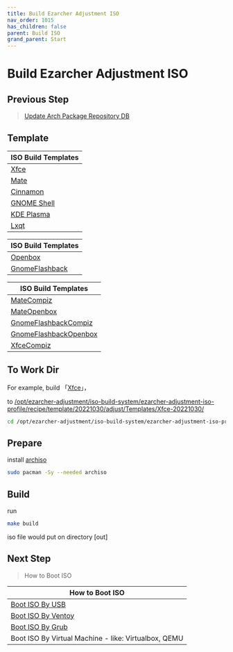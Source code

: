 ```yaml
---
title: Build Ezarcher Adjustment ISO
nav_order: 1015
has_children: false
parent: Build ISO
grand_parent: Start
---
```



# Build Ezarcher Adjustment ISO


## Previous Step

> [Update Arch Package Repository DB](https://samwhelp.github.io/ezarcher-adjustment/read/start/build-iso/update-package-repository-db.html)


## Template

| ISO Build Templates |
| --- |
| [Xfce](https://github.com/samwhelp/ezarcher-adjustment/tree/main/project/ezarcher-adjustment-system/ezarcher-adjustment-iso-profile/recipe/template/20221030/adjust/Templates/Xfce-20221030) |
| [Mate](https://github.com/samwhelp/ezarcher-adjustment/tree/main/project/ezarcher-adjustment-system/ezarcher-adjustment-iso-profile/recipe/template/20221030/adjust/Templates/Mate-20221030) |
| [Cinnamon](https://github.com/samwhelp/ezarcher-adjustment/tree/main/project/ezarcher-adjustment-system/ezarcher-adjustment-iso-profile/recipe/template/20221030/adjust/Templates/Cinn-20221030) |
| [GNOME Shell](https://github.com/samwhelp/ezarcher-adjustment/tree/main/project/ezarcher-adjustment-system/ezarcher-adjustment-iso-profile/recipe/template/20221030/adjust/Templates/Gnome-20221030) |
| [KDE Plasma](https://github.com/samwhelp/ezarcher-adjustment/tree/main/project/ezarcher-adjustment-system/ezarcher-adjustment-iso-profile/recipe/template/20221030/adjust/Templates/KDE-20221030) |
| [Lxqt](https://github.com/samwhelp/ezarcher-adjustment/tree/main/project/ezarcher-adjustment-system/ezarcher-adjustment-iso-profile/recipe/template/20221030/adjust/Templates/Lxqt-20221030) |


| ISO Build Templates |
| --- |
| [Openbox](https://github.com/samwhelp/ezarcher-adjustment/tree/main/project/ezarcher-adjustment-system/ezarcher-adjustment-iso-profile/recipe/template/20221030/derive/Templates/Openbox-20221030) |
| [GnomeFlashback](https://github.com/samwhelp/ezarcher-adjustment/tree/main/project/ezarcher-adjustment-system/ezarcher-adjustment-iso-profile/recipe/template/20221030/derive/Templates/GnomeFlashback-20221030) |


| ISO Build Templates |
| --- |
| [MateCompiz](https://github.com/samwhelp/ezarcher-adjustment/tree/main/project/ezarcher-adjustment-system/ezarcher-adjustment-iso-profile/recipe/template/20221030/alternative/Templates/Mate/MateCompiz-20221030) |
| [MateOpenbox](https://github.com/samwhelp/ezarcher-adjustment/tree/main/project/ezarcher-adjustment-system/ezarcher-adjustment-iso-profile/recipe/template/20221030/alternative/Templates/Mate/MateOpenbox-20221030) |
| [GnomeFlashbackCompiz](https://github.com/samwhelp/ezarcher-adjustment/tree/main/project/ezarcher-adjustment-system/ezarcher-adjustment-iso-profile/recipe/template/20221030/alternative/Templates/GnomeFlashback/GnomeFlashbackCompiz-20221030) |
| [GnomeFlashbackOpenbox](https://github.com/samwhelp/ezarcher-adjustment/tree/main/project/ezarcher-adjustment-system/ezarcher-adjustment-iso-profile/recipe/template/20221030/alternative/Templates/GnomeFlashback/GnomeFlashbackOpenbox-20221030) |
| [XfceCompiz](https://github.com/samwhelp/ezarcher-adjustment/tree/main/project/ezarcher-adjustment-system/ezarcher-adjustment-iso-profile/recipe/template/20221030/alternative/Templates/Xfce/XfceCompiz-20221030) |


## To Work Dir

For example, build 「[Xfce](https://github.com/samwhelp/ezarcher-adjustment/tree/main/project/ezarcher-adjustment-system/ezarcher-adjustment-iso-profile/recipe/template/20221030/adjust/Templates/Xfce-20221030)」，

to [/opt/ezarcher-adjustment/iso-build-system/ezarcher-adjustment-iso-profile/recipe/template/20221030/adjust/Templates/Xfce-20221030/](https://github.com/samwhelp/ezarcher-adjustment/tree/main/project/ezarcher-adjustment-system/ezarcher-adjustment-iso-profile/recipe/template/20221030/adjust/Templates/Xfce-20221030)

``` sh
cd /opt/ezarcher-adjustment/iso-build-system/ezarcher-adjustment-iso-profile/recipe/template/20221030/adjust/Templates/Xfce-20221030/
```


## Prepare

install [archiso](https://archlinux.org/packages/extra/any/archiso/)

``` sh
sudo pacman -Sy --needed archiso
```


## Build

run

``` sh
make build
```

iso file would put on directory [out]


## Next Step

> How to Boot ISO

| How to Boot ISO |
| --- |
| [Boot ISO By USB ](https://samwhelp.github.io/note-about-archlinux/read/start/download/boot_iso_by_usb.html) |
| [Boot ISO By Ventoy](https://samwhelp.github.io/note-about-archlinux/read/start/download/boot_iso_by_ventoy.html) |
| [Boot ISO By Grub](https://samwhelp.github.io/note-about-archlinux/read/start/download/boot_iso_by_grub.html) |
| Boot ISO By Virtual Machine - like: Virtualbox, QEMU |
